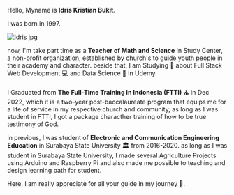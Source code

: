 
Hello, Myname is **Idris Kristian Bukit**. 

I was born in 1997.

![Idris jpg](https://github.com/Kristian-code45/My-Journey-/assets/63892837/449c578c-e7c0-4e37-9adb-a750dfccd465)

now, I'm take part time as a **Teacher of Math and Science** in Study Center, a non-profit organization, established by church's to guide youth people in their academy and character. beside that, I am Studying :open_book: about Full Stack Web Development :computer: and Data Science :microscope: in Udemy. 

I Graduated from **The Full-Time Training in Indonesia (FTTI)** :church: in Dec 2022, which it is a two-year post-baccalaureate program that equips me for a life of service in my respective church and community, as long as I was student in FTTI, I got a package characther training of how to be true testimony of God. 

in previous, I was student of **Electronic and Communication Engineering Education** in Surabaya State University :classical_building: from 2016-2020. as long as I was student in Surabaya State University, I made several Agriculture Projects using Arduino and Raspberry Pi and also made me possible to teaching and design learning path for student.

Here, I am really appreciate for all your guide in my journey :ear_of_rice:.
